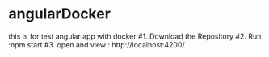 # angularDocker
this is for test angular app with docker
#1. Download the Repository
#2. Run :npm start
#3. open and view : http://localhost:4200/


